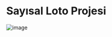 # Sayısal Loto Projesi

![image](https://github.com/Faruk-Celik/Sinema_Bufesi_Satis_Paneli/assets/72822335/b9653dbf-64f9-4693-9fa2-83effced0258)
